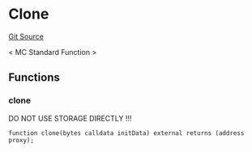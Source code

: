 # Clone
[Git Source](https://github.com/metacontract/mc/blob/d41f04df9ea19494be75c66f344b8104caf03cd2/resources/devkit/api-reference/Flattened.sol)

< MC Standard Function >


## Functions
### clone

DO NOT USE STORAGE DIRECTLY !!!


```solidity
function clone(bytes calldata initData) external returns (address proxy);
```

